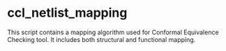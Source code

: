# ccl_netlist_mapping
This script contains a mapping algorithm used for Conformal Equivalence Checking tool.
It includes both structural and functional mapping.
